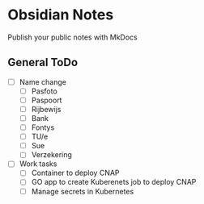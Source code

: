 # Obsidian Notes

Publish your public notes with MkDocs

## General ToDo

- [ ] Name change
	- [ ] Pasfoto
	- [ ] Paspoort
	- [ ] Rijbewijs
	- [ ] Bank
	- [ ] Fontys
	- [ ] TU/e
	- [ ] Sue
	- [ ] Verzekering
- [ ] Work tasks
	- [ ] Container to deploy CNAP
	- [ ] GO app to create Kuberenets job to deploy CNAP
	- [ ] Manage secrets in Kubernetes